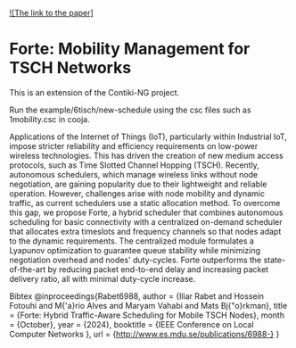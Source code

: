 [![The link to the paper]](http://www.es.mdu.se/publications/6988-Forte__Hybrid_Traffic_Aware_Scheduling_for_Mobile_TSCH_Nodes)


# Forte: Mobility Management for TSCH Networks

This is an extension of the Contiki-NG project. 

Run the example/6tisch/new-schedule using the csc files such as 1mobility.csc in cooja.





Applications of the Internet of Things (IoT), particularly within Industrial IoT, impose stricter reliability and efficiency requirements on low-power wireless technologies. This has driven the creation of new medium access protocols, such as Time Slotted Channel Hopping (TSCH). Recently, autonomous schedulers, which manage wireless links without node negotiation, are gaining popularity due to their lightweight and reliable operation. However, challenges arise with node mobility and dynamic traffic, as current schedulers use a static allocation method. To overcome this gap, we propose Forte, a hybrid scheduler that combines autonomous scheduling for basic connectivity with a centralized on-demand scheduler that allocates extra timeslots and frequency channels so that nodes adapt to the dynamic requirements. The centralized module formulates a Lyapunov optimization to guarantee queue stability while minimizing negotiation overhead and nodes' duty-cycles. Forte outperforms the state-of-the-art by reducing packet end-to-end delay and increasing packet delivery ratio, all with minimal duty-cycle increase.


Bibtex
@inproceedings{Rabet6988,
author = {Iliar Rabet and Hossein Fotouhi and M{\'a}rio Alves and Maryam Vahabi and Mats Bj{\"o}rkman},
title = {Forte: Hybrid Traffic-Aware Scheduling for Mobile TSCH Nodes},
month = {October},
year = {2024},
booktitle = {IEEE Conference on Local Computer Networks },
url = {http://www.es.mdu.se/publications/6988-}
}
